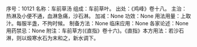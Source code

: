 序号：10121
名称：车前草汤
组成：车前草叶。
出处：《鸡峰》卷十八。
主治：热淋及小便不通，血淋急痛，沙石淋。
加减：None
功效：None
用法用量：上取汁。每服半盏，不拘时候。
制备方法：None
临床应用：None
各家论述：None
用药禁忌：None
附注：车前草方(《直指》卷十六)。《直指》本方用法：若沙石淋，则以煅寒水石为末和之，新水调下。
